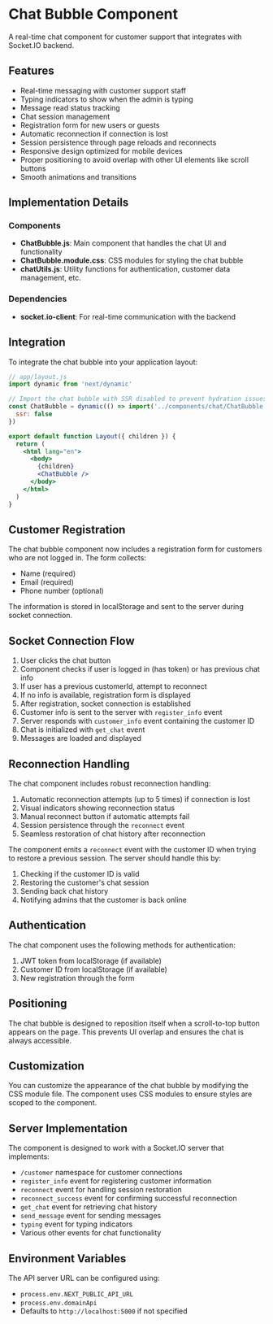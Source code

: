 # Chat Bubble Component

A real-time chat component for customer support that integrates with Socket.IO backend.

## Features

- Real-time messaging with customer support staff
- Typing indicators to show when the admin is typing
- Message read status tracking
- Chat session management
- Registration form for new users or guests
- Automatic reconnection if connection is lost
- Session persistence through page reloads and reconnects
- Responsive design optimized for mobile devices
- Proper positioning to avoid overlap with other UI elements like scroll buttons
- Smooth animations and transitions

## Implementation Details

### Components

- **ChatBubble.js**: Main component that handles the chat UI and functionality
- **ChatBubble.module.css**: CSS modules for styling the chat bubble
- **chatUtils.js**: Utility functions for authentication, customer data management, etc.

### Dependencies

- **socket.io-client**: For real-time communication with the backend

## Integration

To integrate the chat bubble into your application layout:

```jsx
// app/layout.js
import dynamic from 'next/dynamic'

// Import the chat bubble with SSR disabled to prevent hydration issues
const ChatBubble = dynamic(() => import('../components/chat/ChatBubble'), {
  ssr: false
})

export default function Layout({ children }) {
  return (
    <html lang="en">
      <body>
        {children}
        <ChatBubble />
      </body>
    </html>
  )
}
```

## Customer Registration

The chat bubble component now includes a registration form for customers who are not logged in. The form collects:

- Name (required)
- Email (required)
- Phone number (optional)

The information is stored in localStorage and sent to the server during socket connection.

## Socket Connection Flow

1. User clicks the chat button
2. Component checks if user is logged in (has token) or has previous chat info
3. If user has a previous customerId, attempt to reconnect
4. If no info is available, registration form is displayed
5. After registration, socket connection is established
6. Customer info is sent to the server with `register_info` event
7. Server responds with `customer_info` event containing the customer ID
8. Chat is initialized with `get_chat` event
9. Messages are loaded and displayed

## Reconnection Handling

The chat component includes robust reconnection handling:

1. Automatic reconnection attempts (up to 5 times) if connection is lost
2. Visual indicators showing reconnection status
3. Manual reconnect button if automatic attempts fail
4. Session persistence through the `reconnect` event
5. Seamless restoration of chat history after reconnection

The component emits a `reconnect` event with the customer ID when trying to restore a previous session. The server should handle this by:

1. Checking if the customer ID is valid
2. Restoring the customer's chat session
3. Sending back chat history
4. Notifying admins that the customer is back online

## Authentication

The chat component uses the following methods for authentication:

1. JWT token from localStorage (if available)
2. Customer ID from localStorage (if available)
3. New registration through the form

## Positioning

The chat bubble is designed to reposition itself when a scroll-to-top button appears on the page. This prevents UI overlap and ensures the chat is always accessible.

## Customization

You can customize the appearance of the chat bubble by modifying the CSS module file. The component uses CSS modules to ensure styles are scoped to the component.

## Server Implementation

The component is designed to work with a Socket.IO server that implements:

- `/customer` namespace for customer connections
- `register_info` event for registering customer information
- `reconnect` event for handling session restoration
- `reconnect_success` event for confirming successful reconnection
- `get_chat` event for retrieving chat history
- `send_message` event for sending messages
- `typing` event for typing indicators
- Various other events for chat functionality

## Environment Variables

The API server URL can be configured using:

- `process.env.NEXT_PUBLIC_API_URL`
- `process.env.domainApi`
- Defaults to `http://localhost:5000` if not specified 
